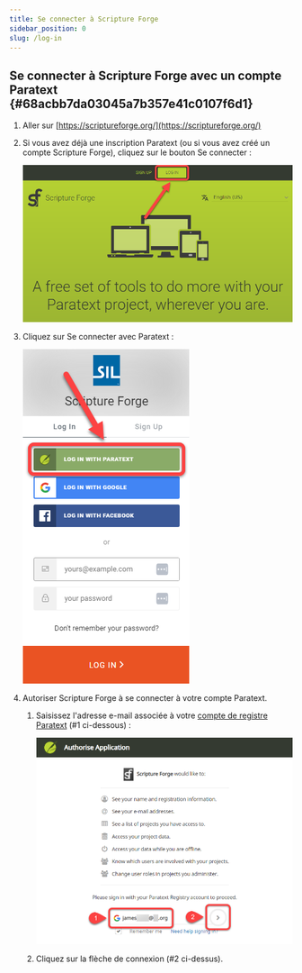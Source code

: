 ```yaml
---
title: Se connecter à Scripture Forge
sidebar_position: 0
slug: /log-in
---
```




## Se connecter à Scripture Forge avec un compte Paratext {#68acbb7da03045a7b357e41c0107f6d1}

1. Aller sur [https://scriptureforge.org/](https://scriptureforge.org/)
2. Si vous avez déjà une inscription Paratext (ou si vous avez créé un compte Scripture Forge), cliquez sur le bouton Se connecter :

    ![](./1785500212.png)

3. Cliquez sur Se connecter avec Paratext :

    ![](./907185270.png)

4. Autoriser Scripture Forge à se connecter à votre compte Paratext.
    1. Saisissez l'adresse e-mail associée à votre [compte de registre Paratext](https://registry.paratext.org/users/me) (#1 ci-dessous) :

        ![](./726150161.png)

    2. Cliquez sur la flèche de connexion (#2 ci-dessus).
